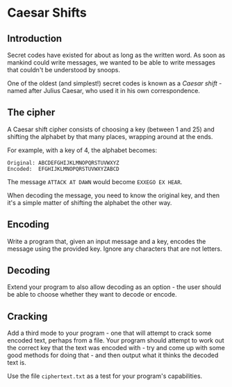 # Caesar Shifts

## Introduction

Secret codes have existed for about as long as the written word. As soon as mankind could write messages, we wanted to be able to write messages that couldn't be understood by snoops.

One of the oldest (and simplest!) secret codes is known as a _Caesar shift_ - named after Julius Caesar, who used it in his own correspondence.

## The cipher

A Caesar shift cipher consists of choosing a key (between 1 and 25) and shifting the alphabet by that many places, wrapping around at the ends.

For example, with a key of 4, the alphabet becomes:

```
Original: ABCDEFGHIJKLMNOPQRSTUVWXYZ
Encoded:  EFGHIJKLMNOPQRSTUVWXYZABCD
```

The message `ATTACK AT DAWN` would become `EXXEGO EX HEAR`.

When decoding the message, you need to know the original key, and then it's a simple matter of shifting the alphabet the other way.

## Encoding

Write a program that, given an input message and a key, encodes the message using the provided key. Ignore any characters that are not letters.

## Decoding

Extend your program to also allow decoding as an option - the user should be able to choose whether they want to decode or encode.

## Cracking

Add a third mode to your program - one that will attempt to crack some encoded text, perhaps from a file. Your program should attempt to work out the correct key that the text was encoded with - try and come up with some good methods for doing that - and then output what it thinks the decoded text is.

Use the file `ciphertext.txt` as a test for your program's capabilities.